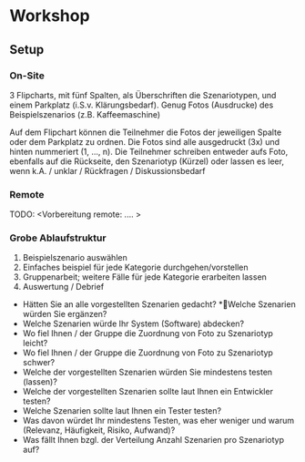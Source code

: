 # Workshop

## Setup
### On-Site
3 Flipcharts, mit fünf Spalten, als Überschriften die Szenariotypen, und einem Parkplatz (i.S.v. Klärungsbedarf).
Genug Fotos (Ausdrucke) des Beispielszenarios (z.B. Kaffeemaschine)


Auf dem Flipchart können die Teilnehmer die Fotos der jeweiligen Spalte oder dem Parkplatz zu ordnen. 
Die Fotos sind alle ausgedruckt (3x) und hinten nummeriert (1, …, n). 
Die Teilnehmer schreiben entweder aufs Foto, ebenfalls auf die Rückseite, den Szenariotyp (Kürzel) 
oder lassen es leer, wenn k.A. / unklar / Rückfragen / Diskussionsbedarf

### Remote
TODO: <Vorbereitung remote: .... >


### Grobe Ablaufstruktur

1. Beispielszenario auswählen
2. Einfaches beispiel für jede Kategorie durchgehen/vorstellen
3. Gruppenarbeit; weitere Fälle für jede Kategorie erarbeiten lassen
4. Auswertung / Debrief
* Hätten Sie an alle vorgestellten Szenarien gedacht?
*Welche Szenarien würden Sie ergänzen?
* Welche Szenarien würde Ihr System (Software) abdecken?
* Wo fiel Ihnen / der Gruppe die Zuordnung von Foto zu Szenariotyp leicht?
* Wo fiel Ihnen / der Gruppe die Zuordnung von Foto zu Szenariotyp schwer?
* Welche der vorgestellten Szenarien würden Sie mindestens testen (lassen)?
* Welche der vorgestellten Szenarien sollte laut Ihnen ein Entwickler testen?
* Welche Szenarien sollte laut Ihnen ein Tester testen?
* Was davon würdet Ihr mindestens Testen, was eher weniger und warum (Relevanz, Häufigkeit, Risiko, Aufwand)?
* Was fällt Ihnen bzgl. der Verteilung Anzahl Szenarien pro Szenariotyp auf?